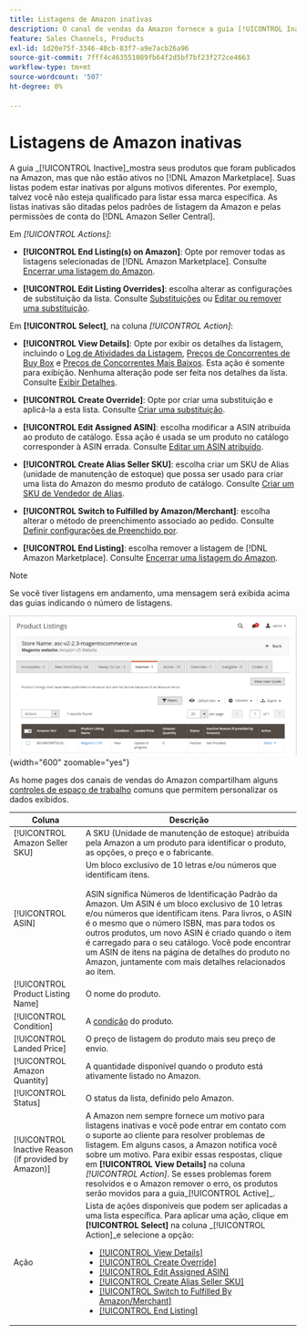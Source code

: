 ```yaml
---
title: Listagens de Amazon inativas
description: O canal de vendas da Amazon fornece a guia [!UICONTROL Inactive] para monitorar suas  [!DNL Amazon Marketplace] listagens inativas no momento.
feature: Sales Channels, Products
exl-id: 1d20e75f-3346-48cb-83f7-a9e7acb26a96
source-git-commit: 7fff4c463551089fb64f2d5bf7bf23f272ce4663
workflow-type: tm+mt
source-wordcount: '507'
ht-degree: 0%

---
```


# Listagens de Amazon inativas

A guia _[!UICONTROL Inactive]_mostra seus produtos que foram publicados na Amazon, mas que não estão ativos no [!DNL Amazon Marketplace]. Suas listas podem estar inativas por alguns motivos diferentes. Por exemplo, talvez você não esteja qualificado para listar essa marca específica. As listas inativas são ditadas pelos padrões de listagem da Amazon e pelas permissões de conta do [!DNL Amazon Seller Central].

Em _[!UICONTROL Actions]_:

- **[!UICONTROL End Listing(s) on Amazon]**: Opte por remover todas as listagens selecionadas de [!DNL Amazon Marketplace]. Consulte [Encerrar uma listagem do Amazon](./end-listings-manually.md).

- **[!UICONTROL Edit Listing Overrides]**: escolha alterar as configurações de substituição da lista. Consulte [Substituições](./overrides.md) ou [Editar ou remover uma substituição](./creating-editing-overrides.md#edit-override-single-listing).

Em **[!UICONTROL Select]**, na coluna _[!UICONTROL Action]_:

- **[!UICONTROL View Details]**: Opte por exibir os detalhes da listagem, incluindo o [Log de Atividades da Listagem](./product-listing-details.md#listing-activity-log), [Preços de Concorrentes de Buy Box](./product-listing-details.md#buy-box-competitor-pricing) e [Preços de Concorrentes Mais Baixos](./product-listing-details.md#lowest-competitor-pricing). Esta ação é somente para exibição. Nenhuma alteração pode ser feita nos detalhes da lista. Consulte [Exibir Detalhes](./product-listing-details.md).

- **[!UICONTROL Create Override]**: Opte por criar uma substituição e aplicá-la a esta lista. Consulte [Criar uma substituição](./creating-editing-overrides.md).

- **[!UICONTROL Edit Assigned ASIN]**: escolha modificar a ASIN atribuída ao produto de catálogo. Essa ação é usada se um produto no catálogo corresponder à ASIN errada. Consulte [Editar um ASIN atribuído](./edit-assigned-asin.md).

- **[!UICONTROL Create Alias Seller SKU]**: escolha criar um SKU de Alias (unidade de manutenção de estoque) que possa ser usado para criar uma lista do Amazon do mesmo produto de catálogo. Consulte [Criar um SKU de Vendedor de Alias](./create-alias-seller-sku.md).

- **[!UICONTROL Switch to Fulfilled by Amazon/Merchant]**: escolha alterar o método de preenchimento associado ao pedido. Consulte [Definir configurações de Preenchido por](./fulfilled-by.md#configure-fulfilled-by-settings).

- **[!UICONTROL End Listing]**: escolha remover a listagem de [!DNL Amazon Marketplace]. Consulte [Encerrar uma listagem do Amazon](./end-listings-manually.md).

>[!NOTE]
>
>Se você tiver listagens em andamento, uma mensagem será exibida acima das guias indicando o número de listagens.

![Listagens de Amazon inativas](assets/amazon-inactive-listings.png){width="600" zoomable="yes"}

As home pages dos canais de vendas do Amazon compartilham alguns [controles de espaço de trabalho](./workspace-controls.md) comuns que permitem personalizar os dados exibidos.

| Coluna | Descrição |
|------------------------------------------------------|--------------------------------------------------------------------------------------------------------------------------------------------------------------------------------------------------------------------------------------------------------------------------------------------------------------------------------------------------------------------------------------------------------------------------------------------------------------------------------------------------------------------------------------------------------------------------------------------------------------------------------------------------------------------------------------|
| [!UICONTROL Amazon Seller SKU] | A SKU (Unidade de manutenção de estoque) atribuída pela Amazon a um produto para identificar o produto, as opções, o preço e o fabricante. |
| [!UICONTROL ASIN] | Um bloco exclusivo de 10 letras e/ou números que identificam itens.<br><br>ASIN significa Números de Identificação Padrão da Amazon. Um ASIN é um bloco exclusivo de 10 letras e/ou números que identificam itens. Para livros, o ASIN é o mesmo que o número ISBN, mas para todos os outros produtos, um novo ASIN é criado quando o item é carregado para o seu catálogo. Você pode encontrar um ASIN de itens na página de detalhes do produto no Amazon, juntamente com mais detalhes relacionados ao item. |
| [!UICONTROL Product Listing Name] | O nome do produto. |
| [!UICONTROL Condition] | A [condição](./product-listing-condition.md) do produto. |
| [!UICONTROL Landed Price] | O preço de listagem do produto mais seu preço de envio. |
| [!UICONTROL Amazon Quantity] | A quantidade disponível quando o produto está ativamente listado no Amazon. |
| [!UICONTROL Status] | O status da lista, definido pelo Amazon. |
| [!UICONTROL Inactive Reason (if provided by Amazon)] | A Amazon nem sempre fornece um motivo para listagens inativas e você pode entrar em contato com o suporte ao cliente para resolver problemas de listagem. Em alguns casos, a Amazon notifica você sobre um motivo. Para exibir essas respostas, clique em **[!UICONTROL View Details]** na coluna _[!UICONTROL Action]_. Se esses problemas forem resolvidos e o Amazon remover o erro, os produtos serão movidos para a guia_[!UICONTROL Active]_. |
| Ação | Lista de ações disponíveis que podem ser aplicadas a uma lista específica. Para aplicar uma ação, clique em **[!UICONTROL Select]** na coluna _[!UICONTROL Action]_e selecione a opção:<ul><li>[[!UICONTROL View Details]](./product-listing-details.md)</li><li>[[!UICONTROL Create Override]](./creating-editing-overrides.md)</li><li>[[!UICONTROL Edit Assigned ASIN]](./edit-assigned-asin.md)</li><li>[[!UICONTROL Create Alias Seller SKU]](./create-alias-seller-sku.md#region-specific)</li><li>[[!UICONTROL Switch to Fulfilled By Amazon/Merchant]](./fulfilled-by.md#configure-fulfilled-by-settings)</li><li>[[!UICONTROL End Listing]](./end-listings-manually.md)</li></ul> |
